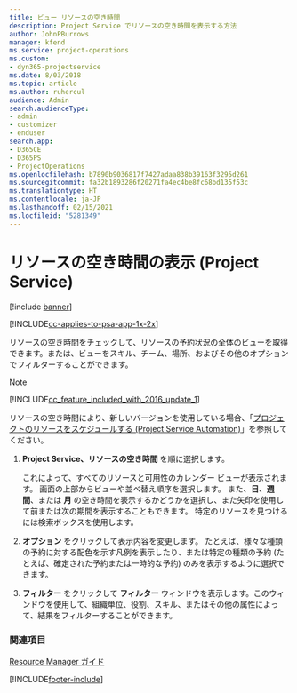 ```yaml
---
title: ビュー リソースの空き時間
description: Project Service でリソースの空き時間を表示する方法
author: JohnPBurrows
manager: kfend
ms.service: project-operations
ms.custom:
- dyn365-projectservice
ms.date: 8/03/2018
ms.topic: article
ms.author: ruhercul
audience: Admin
search.audienceType:
- admin
- customizer
- enduser
search.app:
- D365CE
- D365PS
- ProjectOperations
ms.openlocfilehash: b7890b9036817f7427adaa838b39163f3295d261
ms.sourcegitcommit: fa32b1893286f20271fa4ec4be8fc68bd135f53c
ms.translationtype: HT
ms.contentlocale: ja-JP
ms.lasthandoff: 02/15/2021
ms.locfileid: "5281349"
---
```

# <a name="view-resource-availability-project-service"></a>リソースの空き時間の表示 (Project Service)

[!include [banner](../includes/psa-now-project-operations.md)]

[!INCLUDE[cc-applies-to-psa-app-1x-2x](../includes/cc-applies-to-psa-app-1x-2x.md)]

リソースの空き時間をチェックして、リソースの予約状況の全体のビューを取得できます。または、ビューをスキル、チーム、場所、およびその他のオプションでフィルターすることができます。  
  
> [!NOTE]
> [!INCLUDE[cc_feature_included_with_2016_update_1](../includes/cc-feature-included-with-2016-update-1.md)]  
> 
>  リソースの空き時間により、新しいバージョンを使用している場合、「[プロジェクトのリソースをスケジュールする (Project Service Automation)](../psa/schedule-resources-project.md)」を参照してください。  

1. **Project Service、リソースの空き時間** を順に選択します。  

    これによって、すべてのリソースと可用性のカレンダー ビューが表示されます。 画面の上部からビューや並べ替え順序を選択します。 また、**日**、**週間**、または **月** の空き時間を表示するかどうかを選択し、また矢印を使用して前または次の期間を表示することもできます。 特定のリソースを見つけるには検索ボックスを使用します。  

2. **オプション** をクリックして表示内容を変更します。 たとえば、様々な種類の予約に対する配色を示す凡例を表示したり、または特定の種類の予約 (たとえば、確定された予約または一時的な予約) のみを表示するように選択できます。  

3. **フィルター** をクリックして **フィルター** ウィンドウを表示します。このウィンドウを使用して、組織単位、役割、スキル、またはその他の属性によって、結果をフィルターすることができます。  

### <a name="see-also"></a>関連項目  
 [Resource Manager ガイド](../psa/resource-manager-guide.md)


[!INCLUDE[footer-include](../includes/footer-banner.md)]